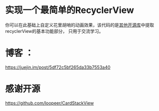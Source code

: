 # 实现一个最简单的RecyclerView 
你可以在此基础上自定义花里胡哨的动画效果，该代码的是[其他开源库](https://github.com/loopeer/CardStackView)中提取recyclerView的基本功能部分，
只用于交流学习。      
# 博客 ：   
https://juejin.im/post/5df72c5bf265da33b7553a40
# 感谢开源
https://github.com/loopeer/CardStackView  
